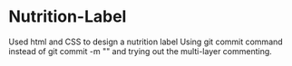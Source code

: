 # Nutrition-Label


Used html and CSS to design a nutrition  label
 Using git commit command instead of git commit -m "" and trying out the multi-layer commenting.